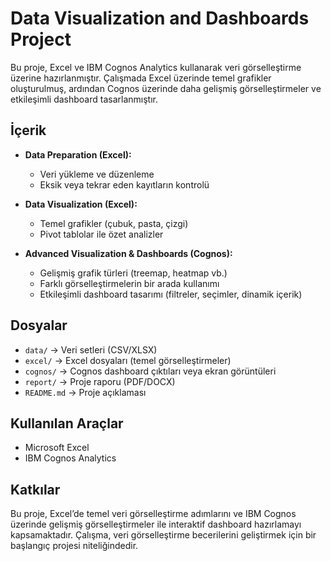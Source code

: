 # Data Visualization and Dashboards Project

Bu proje, Excel ve IBM Cognos Analytics kullanarak veri görselleştirme üzerine hazırlanmıştır. Çalışmada Excel üzerinde temel grafikler oluşturulmuş, ardından Cognos üzerinde daha gelişmiş görselleştirmeler ve etkileşimli dashboard tasarlanmıştır.  

## İçerik
- **Data Preparation (Excel):**
  - Veri yükleme ve düzenleme
  - Eksik veya tekrar eden kayıtların kontrolü

- **Data Visualization (Excel):**
  - Temel grafikler (çubuk, pasta, çizgi)
  - Pivot tablolar ile özet analizler

- **Advanced Visualization & Dashboards (Cognos):**
  - Gelişmiş grafik türleri (treemap, heatmap vb.)
  - Farklı görselleştirmelerin bir arada kullanımı
  - Etkileşimli dashboard tasarımı (filtreler, seçimler, dinamik içerik)

## Dosyalar
- `data/` → Veri setleri (CSV/XLSX)  
- `excel/` → Excel dosyaları (temel görselleştirmeler)  
- `cognos/` → Cognos dashboard çıktıları veya ekran görüntüleri  
- `report/` → Proje raporu (PDF/DOCX)  
- `README.md` → Proje açıklaması  

## Kullanılan Araçlar
- Microsoft Excel  
- IBM Cognos Analytics  

## Katkılar
Bu proje, Excel’de temel veri görselleştirme adımlarını ve IBM Cognos üzerinde gelişmiş görselleştirmeler ile interaktif dashboard hazırlamayı kapsamaktadır. Çalışma, veri görselleştirme becerilerini geliştirmek için bir başlangıç projesi niteliğindedir.
